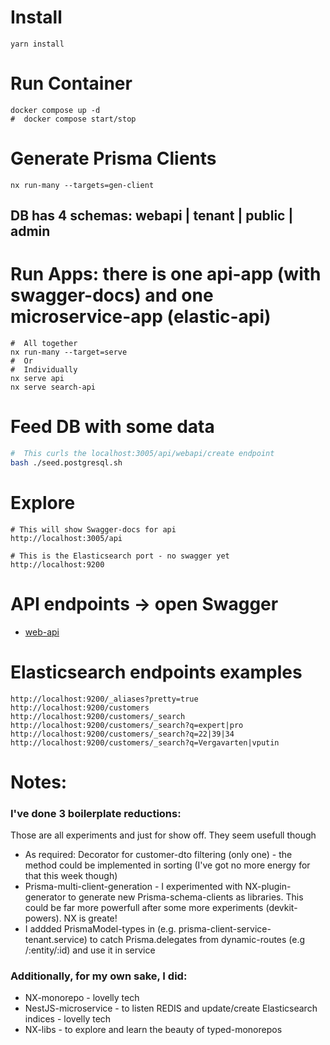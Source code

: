  # Install
 ```shell
 yarn install
 ```
 
 # Run Container
 ```shell
 docker compose up -d
 #  docker compose start/stop
 ```

 # Generate Prisma Clients
 ```shell
 nx run-many --targets=gen-client
 ```
 ## DB has 4 schemas: webapi | tenant | public | admin

 # Run Apps: there is one api-app (with swagger-docs) and one microservice-app (elastic-api)
 ```shell
 #  All together
 nx run-many --target=serve
 #  Or
 #  Individually
 nx serve api
 nx serve search-api
 ```
 
 # Feed DB with some data
 ```bash
 #  This curls the localhost:3005/api/webapi/create endpoint
 bash ./seed.postgresql.sh
 ```
 
 # Explore
 ```shell
 # This will show Swagger-docs for api
 http://localhost:3005/api

 # This is the Elasticsearch port - no swagger yet
 http://localhost:9200
 ```

 # API endpoints -> open Swagger
 
  - [web-api](http://localhost:3005/api) 

 # Elasticsearch endpoints examples
 ```
 http://localhost:9200/_aliases?pretty=true
 http://localhost:9200/customers
 http://localhost:9200/customers/_search
 http://localhost:9200/customers/_search?q=expert|pro
 http://localhost:9200/customers/_search?q=22|39|34
 http://localhost:9200/customers/_search?q=Vergavarten|vputin

 ```
 # Notes:
 ### I've done 3 boilerplate reductions:
 Those are all experiments and just for show off. They seem usefull though
  - As required: Decorator for customer-dto filtering (only one) - the method could be implemented in sorting (I've got no more energy for that this week though)
  - Prisma-multi-client-generation - I experimented with NX-plugin-generator to generate new Prisma-schema-clients as libraries. This could be far more powerfull after some more experiments (devkit-powers). NX is greate!
  - I addded PrismaModel-types in (e.g. prisma-client-service-tenant.service) to catch Prisma.delegates from dynamic-routes (e.g /:entity/:id) and use it in service
 ### Additionally, for my own sake, I did:
  - NX-monorepo - lovelly tech
  - NestJS-microservice - to listen REDIS and update/create Elasticsearch indices - lovelly tech
  - NX-libs - to explore and learn the beauty of typed-monorepos